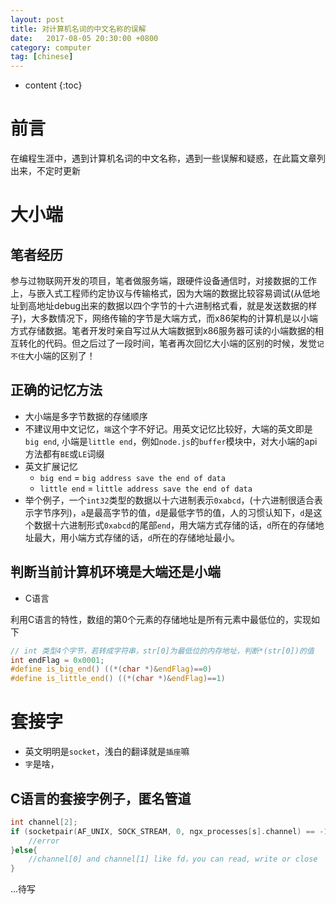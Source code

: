 ```yaml
---
layout: post
title: 对计算机名词的中文名称的误解
date:   2017-08-05 20:30:00 +0800
category: computer 
tag: [chinese]
---
```


* content
{:toc}

# 前言

在编程生涯中，遇到计算机名词的中文名称，遇到一些误解和疑惑，在此篇文章列出来，不定时更新

# 大小端

## 笔者经历

参与过物联网开发的项目，笔者做服务端，跟硬件设备通信时，对接数据的工作上，与嵌入式工程师约定协议与传输格式，因为大端的数据比较容易调试(从低地址到高地址debug出来的数据以四个字节的十六进制格式看，就是发送数据的样子)，大多数情况下，网络传输的字节是大端方式，而x86架构的计算机是以小端方式存储数据。笔者开发时亲自写过从大端数据到x86服务器可读的小端数据的相互转化的代码。但之后过了一段时间，笔者再次回忆大小端的区别的时候，发觉`记不住`大小端的区别了！

## 正确的记忆方法

- 大小端是多字节数据的存储顺序
- 不建议用中文记忆，`端`这个字不好记。用英文记忆比较好，大端的英文即是`big end`, 小端是`little end`，例如`node.js`的`buffer`模块中，对大小端的api方法都有`BE`或`LE`词缀
- 英文扩展记忆
    + `big end` = `big address save the end of data`
    + `little end` = `little address save the end of data`
- 举个例子，一个`int32`类型的数据以十六进制表示`0xabcd`，(十六进制很适合表示字节序列)，`a`是最高字节的值，`d`是最低字节的值，人的习惯认知下，`d`是这个数据十六进制形式`0xabcd`的尾部`end`，用大端方式存储的话，`d`所在的存储地址最大，用小端方式存储的话，`d`所在的存储地址最小。

## 判断当前计算机环境是大端还是小端

- C语言

利用C语言的特性，数组的第0个元素的存储地址是所有元素中最低位的，实现如下

```c
// int 类型4个字节，若转成字符串，str[0]为最低位的内存地址，判断*(str[0])的值
int endFlag = 0x0001;
#define is_big_end() ((*(char *)&endFlag)==0)
#define is_little_end() ((*(char *)&endFlag)==1)
```

# 套接字

- 英文明明是`socket`，浅白的翻译就是`插座`嘛
- `字`是啥，

## C语言的套接字例子，匿名管道

```c
int channel[2];
if (socketpair(AF_UNIX, SOCK_STREAM, 0, ngx_processes[s].channel) == -1){
    //error
}else{
    //channel[0] and channel[1] like fd，you can read, write or close
}
```

...待写